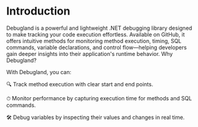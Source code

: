 # Introduction
Debugland is a powerful and lightweight .NET debugging library designed to make tracking your code execution effortless. Available on GitHub, it offers intuitive methods for monitoring method execution, timing, SQL commands, variable declarations, and control flow—helping developers gain deeper insights into their application's runtime behavior. Why Debugland?

With Debugland, you can:

🔍 Track method execution with clear start and end points.

⏱ Monitor performance by capturing execution time for methods and SQL commands.

🛠 Debug variables by inspecting their values and changes in real time.

